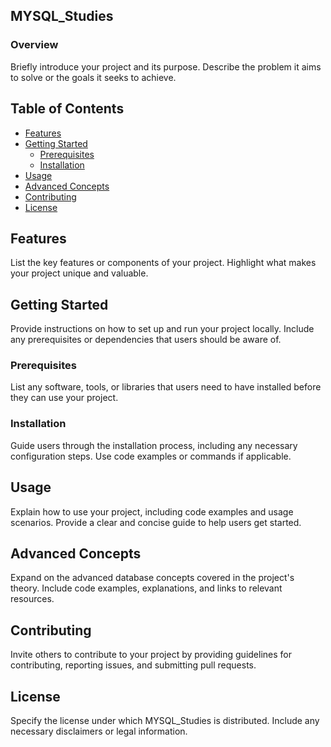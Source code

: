 ## MYSQL_Studies

### Overview

Briefly introduce your project and its purpose. Describe the problem it aims to solve or the goals it seeks to achieve.

## Table of Contents

- [Features](#features)
- [Getting Started](#getting-started)
  - [Prerequisites](#prerequisites)
  - [Installation](#installation)
- [Usage](#usage)
- [Advanced Concepts](#advanced-concepts)
- [Contributing](#contributing)
- [License](#license)

## Features

List the key features or components of your project. Highlight what makes your project unique and valuable.

## Getting Started

Provide instructions on how to set up and run your project locally. Include any prerequisites or dependencies that users should be aware of.

### Prerequisites

List any software, tools, or libraries that users need to have installed before they can use your project.

### Installation

Guide users through the installation process, including any necessary configuration steps. Use code examples or commands if applicable.

## Usage

Explain how to use your project, including code examples and usage scenarios. Provide a clear and concise guide to help users get started.

## Advanced Concepts

Expand on the advanced database concepts covered in the project's theory. Include code examples, explanations, and links to relevant resources.

## Contributing

Invite others to contribute to your project by providing guidelines for contributing, reporting issues, and submitting pull requests.

## License

Specify the license under which  MYSQL_Studies  is distributed. Include any necessary disclaimers or legal information.

